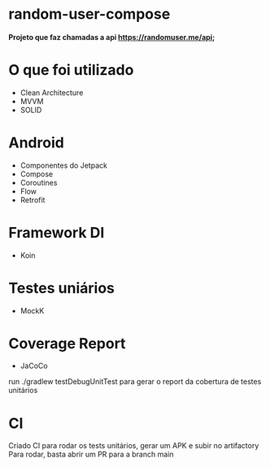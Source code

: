 ﻿# random-user-compose
#### Projeto que faz chamadas a api https://randomuser.me/api;

# O que foi utilizado

- Clean Architecture
- MVVM
- SOLID

# Android
- Componentes do Jetpack
- Compose
- Coroutines
- Flow
- Retrofit

# Framework DI
- Koin

# Testes uniários
- MockK

# Coverage Report
- JaCoCo

run ./gradlew testDebugUnitTest para gerar o report da cobertura de testes unitários

# CI
Criado CI para rodar os tests unitários, gerar um APK e subir no artifactory
Para rodar, basta abrir um PR para a branch main
